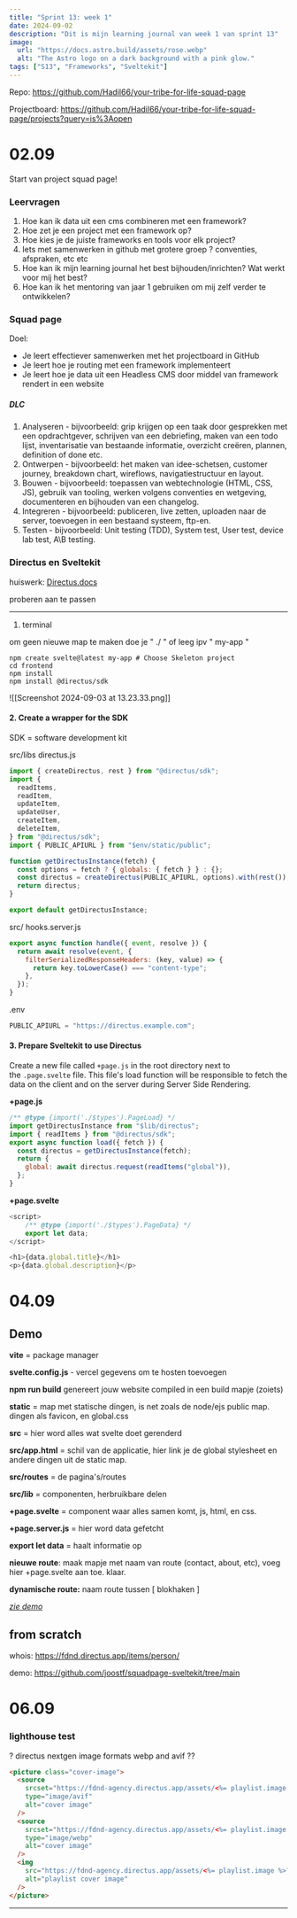 ```yaml
---
title: "Sprint 13: week 1"
date: 2024-09-02
description: "Dit is mijn learning journal van week 1 van sprint 13"
image:
  url: "https://docs.astro.build/assets/rose.webp"
  alt: "The Astro logo on a dark background with a pink glow."
tags: ["S13", "Frameworks", "Sveltekit"]
---
```


Repo: https://github.com/Hadil66/your-tribe-for-life-squad-page

Projectboard: https://github.com/Hadil66/your-tribe-for-life-squad-page/projects?query=is%3Aopen

# 02.09

Start van project squad page!

### Leervragen

1. Hoe kan ik data uit een cms combineren met een framework?
2. Hoe zet je een project met een framework op?
3. Hoe kies je de juiste frameworks en tools voor elk project?
4. Iets met samenwerken in github met grotere groep ? conventies, afspraken, etc etc
5. Hoe kan ik mijn learning journal het best bijhouden/inrichten? Wat werkt voor mij het best?
6. Hoe kan ik het mentoring van jaar 1 gebruiken om mij zelf verder te ontwikkelen?

### Squad page

Doel:

- Je leert effectiever samenwerken met het projectboard in GitHub
- Je leert hoe je routing met een framework implementeert
- Je leert hoe je data uit een Headless CMS door middel van framework rendert in een website

##### DLC

1. Analyseren - bijvoorbeeld: grip krijgen op een taak door gesprekken met een opdrachtgever, schrijven van een debriefing, maken van een todo lijst, inventarisatie van bestaande informatie, overzicht creëren, plannen, definition of done etc.
2. Ontwerpen - bijvoorbeeld: het maken van idee-schetsen, customer journey, breakdown chart, wireflows, navigatiestructuur en layout.
3. Bouwen - bijvoorbeeld: toepassen van webtechnologie (HTML, CSS, JS), gebruik van tooling, werken volgens conventies en wetgeving, documenteren en bijhouden van een changelog.
4. Integreren - bijvoorbeeld: publiceren, live zetten, uploaden naar de server, toevoegen in een bestaand systeem, ftp-en.
5. Testen - bijvoorbeeld: Unit testing (TDD), System test, User test, device lab test, A\B testing.

### Directus en Sveltekit

huiswerk:
[Directus.docs](https://docs.directus.io/blog/getting-started-directus-sveltekit.html)

proberen aan te passen

---

1. terminal

om geen nieuwe map te maken doe je " ./ " of leeg ipv " my-app "

```
npm create svelte@latest my-app # Choose Skeleton project
cd frontend
npm install
npm install @directus/sdk
```

![[Screenshot 2024-09-03 at 13.23.33.png]]

#### 2. Create a wrapper for the SDK

SDK = software development kit

src/libs directus.js

```js
import { createDirectus, rest } from "@directus/sdk";
import {
  readItems,
  readItem,
  updateItem,
  updateUser,
  createItem,
  deleteItem,
} from "@directus/sdk";
import { PUBLIC_APIURL } from "$env/static/public";

function getDirectusInstance(fetch) {
  const options = fetch ? { globals: { fetch } } : {};
  const directus = createDirectus(PUBLIC_APIURL, options).with(rest());
  return directus;
}

export default getDirectusInstance;
```

src/ hooks.server.js

```js
export async function handle({ event, resolve }) {
  return await resolve(event, {
    filterSerializedResponseHeaders: (key, value) => {
      return key.toLowerCase() === "content-type";
    },
  });
}
```

.env

```js
PUBLIC_APIURL = "https://directus.example.com";
```

#### 3. Prepare Sveltekit to use Directus

Create a new file called `+page.js` in the root directory next to the `.page.svelte` file. This file's load function will be responsible to fetch the data on the client and on the server during Server Side Rendering.

**+page.js**

```js
/** @type {import('./$types').PageLoad} */
import getDirectusInstance from "$lib/directus";
import { readItems } from "@directus/sdk";
export async function load({ fetch }) {
  const directus = getDirectusInstance(fetch);
  return {
    global: await directus.request(readItems("global")),
  };
}
```

**+page.svelte**

```js
<script>
	/** @type {import('./$types').PageData} */
	export let data;
</script>

<h1>{data.global.title}</h1>
<p>{data.global.description}</p>
```

# 04.09

## Demo

**vite** = package manager

**svelte.config.js** - vercel gegevens om te hosten toevoegen

**npm run build** genereert jouw website compiled in een build mapje (zoiets)

**static** = map met statische dingen, is net zoals de node/ejs public map. dingen als favicon, en global.css

**src** = hier word alles wat svelte doet gerenderd

**src/app.html** = schil van de applicatie, hier link je de global stylesheet en andere dingen uit de static map.

**src/routes** = de pagina's/routes

**src/lib** = componenten, herbruikbare delen

**+page.svelte** = component waar alles samen komt, js, html, en css.

**+page.server.js** = hier word data gefetcht

**export let data** = haalt informatie op

**nieuwe route**: maak mapje met naam van route (contact, about, etc), voeg hier +page.svelte aan toe. klaar.

**dynamische route:** naam route tussen [ blokhaken ]

[_zie demo_
](https://github.com/joostf/squadpage-sveltekit/tree/main)

## from scratch

whois: https://fdnd.directus.app/items/person/

demo: https://github.com/joostf/squadpage-sveltekit/tree/main

# 06.09

### lighthouse test

? directus nextgen image formats webp and avif ??

```html
<picture class="cover-image">
  <source
    srcset="https://fdnd-agency.directus.app/assets/<%= playlist.image %>?width=200&height=200&format=avif"
    type="image/avif"
    alt="cover image"
  />
  <source
    srcset="https://fdnd-agency.directus.app/assets/<%= playlist.image %>?width=200&height=200&format=webp"
    type="image/webp"
    alt="cover image"
  />
  <img
    src="https://fdnd-agency.directus.app/assets/<%= playlist.image %>?width=200&height=200"
    alt="playlist cover image"
  />
</picture>
```

---
